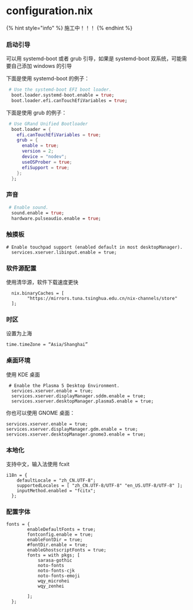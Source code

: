 # configuration.nix

{% hint style="info" %}
施工中！！！
{% endhint %}

### 启动引导

可以用 systemd-boot 或者 grub 引导，如果是 systemd-boot 双系统，可能需要自己添加 windows 的引导

下面是使用 systemd-boot 的例子：

```nix
 # Use the systemd-boot EFI boot loader.
  boot.loader.systemd-boot.enable = true;
  boot.loader.efi.canTouchEfiVariables = true;
```

下面是使用 grub 的例子：

```nix
 # Use GRand Unified Bootloader
  boot.loader = {
    efi.canTouchEfiVariables = true;
    grub = {
      enable = true;
      version = 2;
      device = "nodev";
      useOSProber = true;
      efiSupport = true;
    };
  };
```

### 声音

```nix
 # Enable sound.
  sound.enable = true;
  hardware.pulseaudio.enable = true;
```

### 触摸板

```text
# Enable touchpad support (enabled default in most desktopManager).
  services.xserver.libinput.enable = true;
```

### 软件源配置

使用清华源，软件下载速度更快

```text
  nix.binaryCaches = [ 
        "https://mirrors.tuna.tsinghua.edu.cn/nix-channels/store"
  ];
```

### 时区

设置为上海

```text
time.timeZone = “Asia/Shanghai”
```

### 桌面环境

使用 KDE 桌面

```text
 # Enable the Plasma 5 Desktop Environment.
  services.xserver.enable = true;
  services.xserver.displayManager.sddm.enable = true;
  services.xserver.desktopManager.plasma5.enable = true;
```

你也可以使用 GNOME 桌面：

```text
services.xserver.enable = true;
services.xserver.displayManager.gdm.enable = true; 
services.xserver.desktopManager.gnome3.enable = true;
```

### 本地化

支持中文，输入法使用 fcxit

```text
i18n = {
    defaultLocale = "zh_CN.UTF-8";
    supportedLocales = [ "zh_CN.UTF-8/UTF-8" "en_US.UTF-8/UTF-8" ];
    inputMethod.enabled = "fcitx";
  };
```

### 配置字体

```text
fonts = {
        enableDefaultFonts = true;
        fontconfig.enable = true;
        enableFontDir = true;
        #fontDir.enable = true;
        enableGhostscriptFonts = true;
        fonts = with pkgs; [
            sarasa-gothic
            noto-fonts
            noto-fonts-cjk
            noto-fonts-emoji
            wqy_microhei
            wqy_zenhei

        ];
  };
```

